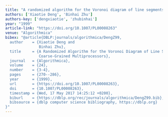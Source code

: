 ```yaml
---
title: "A randomized algorithm for the Voronoi diagram of line segments on coarse-grained multiprocessors"
authors: ['Xiaotie Deng', 'Binhai Zhu']
authors-key: ['dengxiaotie', 'zhubinhai']
year: "1999"
article-link: "https://doi.org/10.1007/PL00008263"
venue: "Algorithmica"
bibex: "@article{DBLP:journals/algorithmica/DengZ99,
  author    = {Xiaotie Deng and
               Binhai Zhu},
  title     = {A Randomized Algorithm for the Voronoi Diagram of Line Segments on
               Coarse-Grained Multiprocessors},
  journal   = {Algorithmica},
  volume    = {24},
  number    = {3-4},
  pages     = {270--286},
  year      = {1999},
  url       = {https://doi.org/10.1007/PL00008263},
  doi       = {10.1007/PL00008263},
  timestamp = {Wed, 17 May 2017 14:25:12 +0200},
  biburl    = {https://dblp.org/rec/journals/algorithmica/DengZ99.bib},
  bibsource = {dblp computer science bibliography, https://dblp.org}
}"
---
```


